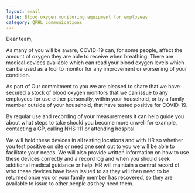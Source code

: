```yaml
---
layout: email
title: Blood oxygen monitoring equipment for employees
category: QPHL communications
---
```


Dear team,

As many of you will be aware, COVID-19 can, for some people, affect the amount of oxygen they are able to receive when breathing. There are medical devices available which can read your blood oxygen levels which can be used as a tool to monitor for any improvement or worsening of your condition.

As part of Our commitment to you we are pleased to share that we have secured a stock of blood oxygen monitors that we can issue to any employees for use either personally, within your household, or by a family member outside of your household, that have tested positive for COVID-19.

By regular use and recording of your measurements it can help guide you about what steps to take should you become more unwell for example, contacting a GP, calling NHS 111 or attending hospital.

We will hold these devices in all testing locations and with HR so whether you test positive on site or need one sent out to you we will be able to facilitate your needs. We will also provide written information on how to use these devices correctly and a record log and when you should seek additional medical guidance or help. HR will maintain a central record of who these devices have been issued to as they will then need to be returned once you or your family member has recovered, so they are available to issue to other people as they need them.